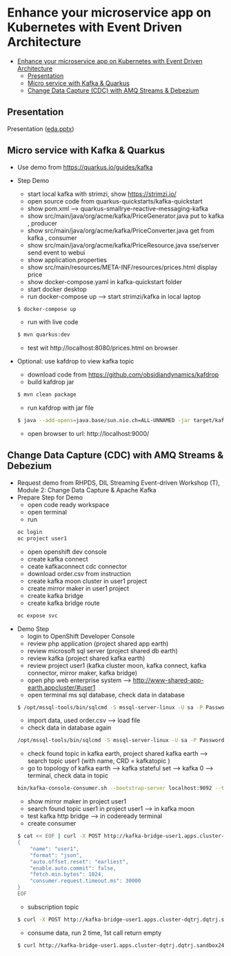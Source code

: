 # Enhance your microservice app on Kubernetes with Event Driven Architecture
<!-- TOC -->

- [Enhance your microservice app on Kubernetes with Event Driven Architecture](#enhance-your-microservice-app-on-kubernetes-with-event-driven-architecture)
  - [Presentation](#presentation)
  - [Micro service with Kafka & Quarkus](#micro-service-with-kafka--quarkus)
  - [Change Data Capture (CDC) with AMQ Streams & Debezium](#change-data-capture-cdc-with-amq-streams--debezium)

<!-- /TOC -->

## Presentation

Presentation ([eda.pptx](presentation/eda.pptx))


## Micro service with Kafka & Quarkus

- Use demo from https://quarkus.io/guides/kafka
- Step Demo
  - start local kafka with strimzi, show https://strimzi.io/
  - open source code from quarkus-quickstarts/kafka-quickstart
  - show pom.xml --> quarkus-smallrye-reactive-messaging-kafka
  - show src/main/java/org/acme/kafka/PriceGenerator.java put to kafka , producer
  - show src/main/java/org/acme/kafka/PriceConverter.java get from kafka , consumer
  - show src/main/java/org/acme/kafka/PriceResource.java sse/server send event to webui
  - show application.properties
  - show src/main/resources/META-INF/resources/prices.html display price
  - show docker-compose.yaml in kafka-quickstart folder
  - start docker desktop
  - run docker-compose up --> start strimzi/kafka in local laptop
  ```bash
  $ docker-compose up
  ```
  - run with live code
  ```bash
  $ mvn quarkus:dev
  ```
  - test wit http://localhost:8080/prices.html on browser

- Optional: use kafdrop to view kafka topic
  - download code from https://github.com/obsidiandynamics/kafdrop
  - build kafdrop jar
  ```bash
  $ mvn clean package
  ```
  - run kafdrop with jar file
  ```bash
  $ java --add-opens=java.base/sun.nio.ch=ALL-UNNAMED -jar target/kafdrop-3.28.0-SNAPSHOT.jar
  ```
  - open browser to url: http://localhost:9000/

## Change Data Capture (CDC) with AMQ Streams & Debezium

- Request demo from RHPDS, DIL Streaming Event-driven Workshop (T), Module 2: Change Data Capture & Apache Kafka
- Prepare Step for Demo
  - open code ready workspace
  - open terminal
  - run 
  ```bash
  oc login
  oc project user1
  ```
  - open openshift dev console
  - create kafka connect
  - ceate kafkaconnect cdc connector
  - download order.csv from instruction
  - create kafka moon cluster in user1 project
  - create mirror maker in user1 project
  - create kafka bridge
  - create kafka bridge route
  ```bash
  oc expose svc
  ```
- Demo Step
  - login to OpenShift Developer Console
  - review php application (project shared app earth)
  - review microsoft sql server (project shared db earth)
  - review kafka (project shared kafka earth)
  - review project user1 (kafka cluster moon, kafka connect, kafka connector, mirror maker, kafka bridge)
  - open php web enterprise system --> http://www-shared-app-earth.appcluster/#user1
  - open terminal ms sql database, check data in database
  ```bash
  $ /opt/mssql-tools/bin/sqlcmd -S mssql-server-linux -U sa -P Password! -d InternationalDB -Q "select top 5 * from dbo.Orders where OrderUser='user1'"
  ```
  - import data, used order.csv --> load file
  - check data in database again
  ```bash
  /opt/mssql-tools/bin/sqlcmd -S mssql-server-linux -U sa -P Password! -d InternationalDB -Q "select top 5 * from dbo.Orders where OrderUser='user1'"
  ```
  - check found topic in kafka earth, project shared kafka earth --> search topic user1 (with name, CRD = kafkatopic )
  - go to topology of kafka earth --> kafka stateful set --> kafka 0 --> terminal, check data in topic
  ```bash
  bin/kafka-console-consumer.sh --bootstrap-server localhost:9092 --topic user1.earth.dbo.Orders --from-beginning
  ```
  - show mirror maker in project user1
  - search found topic user1 in project user1 --> in kafka moon
  - test kafka http bridge --> in codeready terminal
  - create consumer
  ```bash
  $ cat << EOF | curl -X POST http://kafka-bridge-user1.apps.cluster-dqtrj.dqtrj.sandbox242.opentlc.com/consumers/user1-http-group -H 'content-type: application/vnd.kafka.v2+json' -d @-
  {
      "name": "user1",
      "format": "json",
      "auto.offset.reset": "earliest",
      "enable.auto.commit": false,
      "fetch.min.bytes": 1024,
      "consumer.request.timeout.ms": 30000
  }
  EOF
  ```
  - subscription topic
  ```bash
  $ curl -X POST http://kafka-bridge-user1.apps.cluster-dqtrj.dqtrj.sandbox242.opentlc.com/consumers/user1-http-group/instances/user1/subscription -H 'content-type: application/vnd.kafka.v2+json' -d '{"topics": ["user1.earth.dbo.Orders"]}'
  ```
  - consume data, run 2 time, 1st call return empty
  ```bash
  $ curl http://kafka-bridge-user1.apps.cluster-dqtrj.dqtrj.sandbox242.opentlc.com/consumers/user1-http-group/instances/user1/records -H 'accept: application/vnd.kafka.json.v2+json'
  ```





